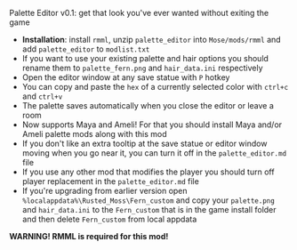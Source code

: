 Palette Editor v0.1: get that look you've ever wanted without exiting the game
- **Installation**: install `rmml`, unzip `palette_editor` into `Mose/mods/rmml` and add `palette_editor` to `modlist.txt`
- If you want to use your existing palette and hair options you should rename them to `palette_fern.png` and `hair_data.ini` respectively
- Open the editor window at any save statue with `P` hotkey
- You can copy and paste the `hex` of a currently selected color with `ctrl+c` and `ctrl+v` 
- The palette saves automatically when you close the editor or leave a room
- Now supports Maya and Ameli! For that you should install Maya and/or Ameli palette mods along with this mod
- If you don't like an extra tooltip at the save statue or editor window moving when you go near it, you can turn it off in the `palette_editor.md` file
- If you use any other mod that modifies the player you should turn off player replacement in the `palette_editor.md` file
- If you're upgrading from earlier version open `%localappdata%\Rusted_Moss\Fern_custom` and copy your `palette.png` and `hair_data.ini` to the `Fern_custom` that is in the game install folder and then delete `Fern_custom` from local appdata

**WARNING! RMML is required for this mod!**
